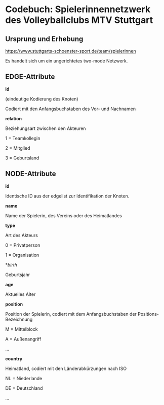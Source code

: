 # Codebuch: Spielerinnennetzwerk des Volleyballclubs MTV Stuttgart #


## Ursprung und Erhebung ##

https://www.stuttgarts-schoenster-sport.de/team/spielerinnen

Es handelt sich um ein ungerichtetes two-mode Netzwerk.


## EDGE-Attribute ##

**id**

(eindeutige Kodierung des Knoten)

Codiert mit den Anfangsbuchstaben des Vor- und Nachnamen 


**relation**

Beziehungsart zwischen den Akteuren

1 = Teamkollegin

2 = Mitglied

3 = Geburtsland



## NODE-Attribute ##

**id**

Identische ID aus der edgelist zur Identifikation der Knoten.


**name**

Name der Spielerin, des Vereins oder des Heimatlandes


**type**

Art des Akteurs

0 = Privatperson

1 = Organisation


**birth*

Geburtsjahr


**age**

Aktuelles Alter


**position**

Position der Spielerin, codiert mit dem Anfangsbuchstaben der Positions-Bezeichnung

M = Mittelblock

A = Außenangriff

...


**country**

Heimatland, codiert mit den Länderabkürzungen nach ISO

NL = Niederlande

DE = Deutschland

...
